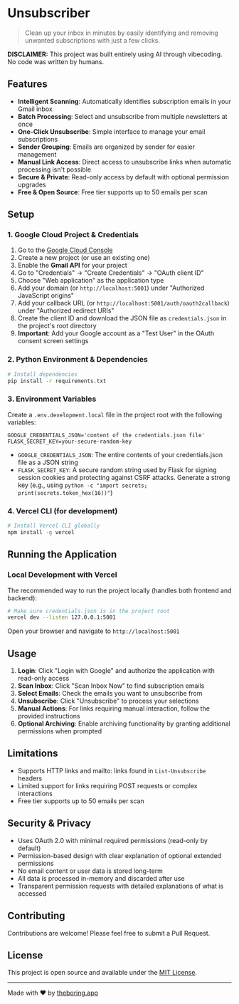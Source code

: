 # Unsubscriber

> Clean up your inbox in minutes by easily identifying and removing unwanted subscriptions with just a few clicks.

**DISCLAIMER:** This project was built entirely using AI through vibecoding. No code was written by humans.

## Features

- **Intelligent Scanning**: Automatically identifies subscription emails in your Gmail inbox
- **Batch Processing**: Select and unsubscribe from multiple newsletters at once
- **One-Click Unsubscribe**: Simple interface to manage your email subscriptions
- **Sender Grouping**: Emails are organized by sender for easier management
- **Manual Link Access**: Direct access to unsubscribe links when automatic processing isn't possible
- **Secure & Private**: Read-only access by default with optional permission upgrades
- **Free & Open Source**: Free tier supports up to 50 emails per scan

## Setup

### 1. Google Cloud Project & Credentials

1. Go to the [Google Cloud Console](https://console.cloud.google.com/)
2. Create a new project (or use an existing one)
3. Enable the **Gmail API** for your project
4. Go to "Credentials" → "Create Credentials" → "OAuth client ID"
5. Choose "Web application" as the application type
6. Add your domain (or `http://localhost:5001`) under "Authorized JavaScript origins"
7. Add your callback URL (or `http://localhost:5001/auth/oauth2callback`) under "Authorized redirect URIs"
8. Create the client ID and download the JSON file as `credentials.json` in the project's root directory
9. **Important**: Add your Google account as a "Test User" in the OAuth consent screen settings

### 2. Python Environment & Dependencies

```bash
# Install dependencies
pip install -r requirements.txt
```

### 3. Environment Variables

Create a `.env.development.local` file in the project root with the following variables:

```
GOOGLE_CREDENTIALS_JSON='content of the credentials.json file'
FLASK_SECRET_KEY=your-secure-random-key
```

- `GOOGLE_CREDENTIALS_JSON`: The entire contents of your credentials.json file as a JSON string
- `FLASK_SECRET_KEY`: A secure random string used by Flask for signing session cookies and protecting against CSRF attacks. Generate a strong key (e.g., using `python -c "import secrets; print(secrets.token_hex(16))"`)

### 4. Vercel CLI (for development)

```bash
# Install Vercel CLI globally
npm install -g vercel
```

## Running the Application

### Local Development with Vercel

The recommended way to run the project locally (handles both frontend and backend):

```bash
# Make sure credentials.json is in the project root
vercel dev --listen 127.0.0.1:5001
```

Open your browser and navigate to `http://localhost:5001`

## Usage

1. **Login**: Click "Login with Google" and authorize the application with read-only access
2. **Scan Inbox**: Click "Scan Inbox Now" to find subscription emails
3. **Select Emails**: Check the emails you want to unsubscribe from
4. **Unsubscribe**: Click "Unsubscribe" to process your selections
5. **Manual Actions**: For links requiring manual interaction, follow the provided instructions
6. **Optional Archiving**: Enable archiving functionality by granting additional permissions when prompted

## Limitations

- Supports HTTP links and mailto: links found in `List-Unsubscribe` headers
- Limited support for links requiring POST requests or complex interactions
- Free tier supports up to 50 emails per scan

## Security & Privacy

- Uses OAuth 2.0 with minimal required permissions (read-only by default)
- Permission-based design with clear explanation of optional extended permissions
- No email content or user data is stored long-term
- All data is processed in-memory and discarded after use
- Transparent permission requests with detailed explanations of what is accessed

## Contributing

Contributions are welcome! Please feel free to submit a Pull Request.

## License

This project is open source and available under the [MIT License](LICENSE).

---

Made with ♥ by [theboring.app](https://theboring.app)